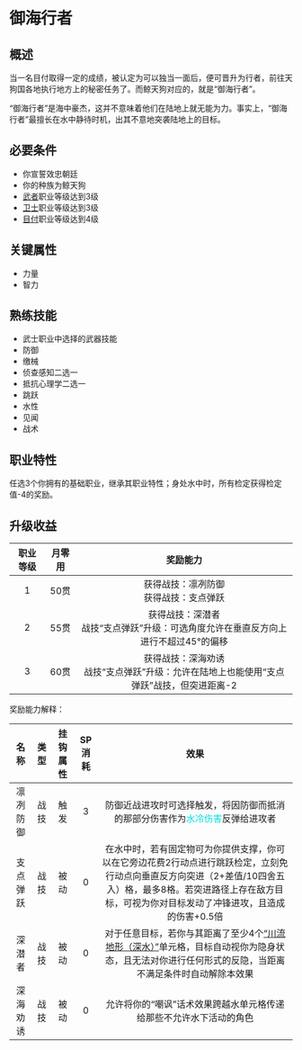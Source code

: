 # 御海行者

## 概述

当一名目付取得一定的成绩，被认定为可以独当一面后，便可晋升为行者，前往天狗国各地执行地方上的秘密任务了。而鲸天狗对应的，就是“御海行者”。

“御海行者”是海中豪杰，这并不意味着他们在陆地上就无能为力。事实上，“御海行者”最擅长在水中静待时机，出其不意地突袭陆地上的目标。

## 必要条件

* 你宣誓效忠朝廷
* 你的种族为鲸天狗
* <a href="../../../basicJob/Warrior" target="_blank">武者</a>职业等级达到3级
* <a href="../../../basicJob/Guard" target="_blank">卫士</a>职业等级达到3级
* <a href="../metsuke" target="_blank">目付</a>职业等级达到4级

## 关键属性

* 力量
* 智力

## 熟练技能

* 武士职业中选择的武器技能
* 防御
* 缴械
* 侦查感知二选一
* 抵抗心理学二选一
* 跳跃
* 水性
* 见闻
* 战术
  
## 职业特性

任选3个你拥有的基础职业，继承其职业特性；身处水中时，所有检定获得检定值-4的奖励。

## 升级收益

职业等级|月零用|奖励能力
:--:|:--:|:--:
1|50贯|获得战技：凛冽防御<br>获得战技：支点弹跃
2|55贯|获得战技：深潜者<br>战技“支点弹跃”升级：可选角度允许在垂直反方向上进行不超过45°的偏移
3|60贯|获得战技：深海劝诱<br>战技“支点弹跃”升级：允许在陆地上也能使用“支点弹跃”战技，但突进距离-2

奖励能力解释：

名称|类型|挂钩属性|SP消耗|效果
:--:|:--:|:--:|:--:|:--:
凛冽防御|战技|触发|3|防御近战进攻时可选择触发，将因防御而抵消的那部分伤害作为<font color="#00dddd">水冷伤害</font>反弹给进攻者
支点弹跃|战技|被动|0|在水中时，若有固定物可为你提供支撑，你可以在它旁边花费2行动点进行跳跃检定，立刻免行动点向垂直反方向突进（2+差值/10四舍五入）格，最多8格。若突进路径上存在敌方目标，可视为你对目标发动了冲锋进攻，且造成的伤害+0.5倍
深潜者|战技|被动|0|对于任意目标，若你与其距离了至少4个<a href="../../../../status/terrain/#川流地形（深水）" target="_blank">“川流地形（深水）”</a>单元格，目标自动视你为隐身状态，且无法对你进行任何形式的反隐，当距离不满足条件时自动解除本效果
深海劝诱|战技|被动|0|允许将你的“嘲讽”话术效果跨越水单元格传递给那些不允许水下活动的角色
